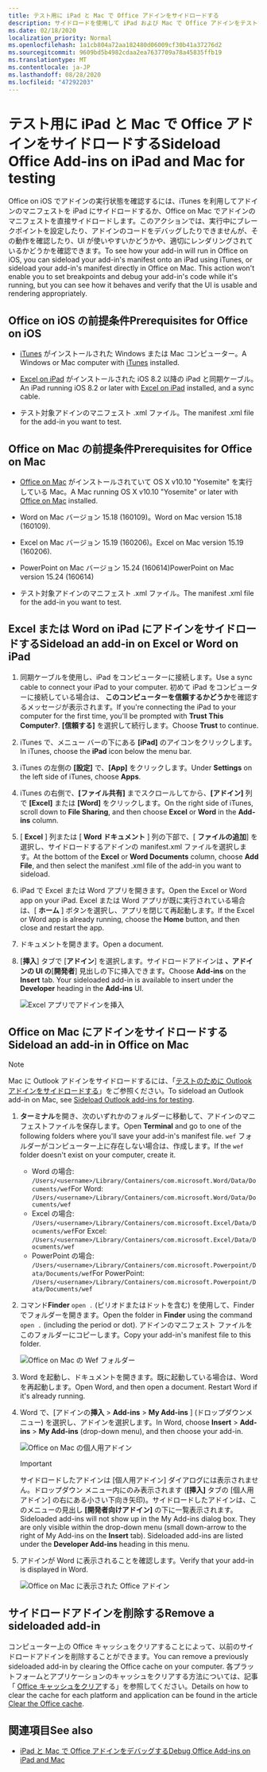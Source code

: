 ```yaml
---
title: テスト用に iPad と Mac で Office アドインをサイドロードする
description: サイドロードを使用して iPad および Mac で Office アドインをテストする
ms.date: 02/18/2020
localization_priority: Normal
ms.openlocfilehash: 1a1cb804a72aa182480d06009cf30b41a37276d2
ms.sourcegitcommit: 9609bd5b4982cdaa2ea7637709a78a45835ffb19
ms.translationtype: MT
ms.contentlocale: ja-JP
ms.lasthandoff: 08/28/2020
ms.locfileid: "47292203"
---
```

# <a name="sideload-office-add-ins-on-ipad-and-mac-for-testing"></a><span data-ttu-id="a503a-103">テスト用に iPad と Mac で Office アドインをサイドロードする</span><span class="sxs-lookup"><span data-stu-id="a503a-103">Sideload Office Add-ins on iPad and Mac for testing</span></span>

<span data-ttu-id="a503a-p101">Office on iOS でアドインの実行状態を確認するには、iTunes を利用してアドインのマニフェストを iPad にサイドロードするか、Office on Mac でアドインのマニフェストを直接サイドロードします。このアクションでは、実行中にブレークポイントを設定したり、アドインのコードをデバッグしたりできませんが、その動作を確認したり、UI が使いやすいかどうかや、適切にレンダリングされているかどうかを確認できます。</span><span class="sxs-lookup"><span data-stu-id="a503a-p101">To see how your add-in will run in Office on iOS, you can sideload your add-in's manifest onto an iPad using iTunes, or sideload your add-in's manifest directly in Office on Mac. This action won't enable you to set breakpoints and debug your add-in's code while it's running, but you can see how it behaves and verify that the UI is usable and rendering appropriately.</span></span>

## <a name="prerequisites-for-office-on-ios"></a><span data-ttu-id="a503a-106">Office on iOS の前提条件</span><span class="sxs-lookup"><span data-stu-id="a503a-106">Prerequisites for Office on iOS</span></span>

- <span data-ttu-id="a503a-107">[iTunes](https://www.apple.com/itunes/download/) がインストールされた Windows または Mac コンピューター。</span><span class="sxs-lookup"><span data-stu-id="a503a-107">A Windows or Mac computer with [iTunes](https://www.apple.com/itunes/download/) installed.</span></span>

- <span data-ttu-id="a503a-108">[Excel on iPad](https://itunes.apple.com/us/app/microsoft-excel/id586683407?mt=8) がインストールされた iOS 8.2 以降の iPad と同期ケーブル。</span><span class="sxs-lookup"><span data-stu-id="a503a-108">An iPad running iOS 8.2 or later with [Excel on iPad](https://itunes.apple.com/us/app/microsoft-excel/id586683407?mt=8) installed, and a sync cable.</span></span>

- <span data-ttu-id="a503a-109">テスト対象アドインのマニフェスト .xml ファイル。</span><span class="sxs-lookup"><span data-stu-id="a503a-109">The manifest .xml file for the add-in you want to test.</span></span>

## <a name="prerequisites-for-office-on-mac"></a><span data-ttu-id="a503a-110">Office on Mac の前提条件</span><span class="sxs-lookup"><span data-stu-id="a503a-110">Prerequisites for Office on Mac</span></span>

- <span data-ttu-id="a503a-111">[Office on Mac](https://products.office.com/buy/compare-microsoft-office-products?tab=omac) がインストールされていて OS X v10.10 "Yosemite" を実行している Mac。</span><span class="sxs-lookup"><span data-stu-id="a503a-111">A Mac running OS X v10.10 "Yosemite" or later with [Office on Mac](https://products.office.com/buy/compare-microsoft-office-products?tab=omac) installed.</span></span>

- <span data-ttu-id="a503a-112">Word on Mac バージョン 15.18 (160109)。</span><span class="sxs-lookup"><span data-stu-id="a503a-112">Word on Mac version 15.18 (160109).</span></span>

- <span data-ttu-id="a503a-113">Excel on Mac バージョン 15.19 (160206)。</span><span class="sxs-lookup"><span data-stu-id="a503a-113">Excel on Mac version 15.19 (160206).</span></span>

- <span data-ttu-id="a503a-114">PowerPoint on Mac バージョン 15.24 (160614)</span><span class="sxs-lookup"><span data-stu-id="a503a-114">PowerPoint on Mac version 15.24 (160614)</span></span>

- <span data-ttu-id="a503a-115">テスト対象アドインのマニフェスト .xml ファイル。</span><span class="sxs-lookup"><span data-stu-id="a503a-115">The manifest .xml file for the add-in you want to test.</span></span>

## <a name="sideload-an-add-in-on-excel-or-word-on-ipad"></a><span data-ttu-id="a503a-116">Excel または Word on iPad にアドインをサイドロードする</span><span class="sxs-lookup"><span data-stu-id="a503a-116">Sideload an add-in on Excel or Word on iPad</span></span>

1. <span data-ttu-id="a503a-117">同期ケーブルを使用し、iPad をコンピューターに接続します。</span><span class="sxs-lookup"><span data-stu-id="a503a-117">Use a sync cable to connect your iPad to your computer.</span></span> <span data-ttu-id="a503a-118">初めて iPad をコンピューターに接続している場合は、 **このコンピューターを信頼するかどうか**を確認するメッセージが表示されます。</span><span class="sxs-lookup"><span data-stu-id="a503a-118">If you're connecting the iPad to your computer for the first time, you'll be prompted with **Trust This Computer?**.</span></span> <span data-ttu-id="a503a-119">**[信頼する]** を選択して続行します。</span><span class="sxs-lookup"><span data-stu-id="a503a-119">Choose **Trust** to continue.</span></span>

2. <span data-ttu-id="a503a-120">iTunes で、メニュー バーの下にある **[iPad]** のアイコンをクリックします。</span><span class="sxs-lookup"><span data-stu-id="a503a-120">In iTunes, choose the **iPad** icon below the menu bar.</span></span>

3. <span data-ttu-id="a503a-121">iTunes の左側の **[設定]** で、**[App]** をクリックします。</span><span class="sxs-lookup"><span data-stu-id="a503a-121">Under **Settings** on the left side of iTunes, choose **Apps**.</span></span>

4. <span data-ttu-id="a503a-122">iTunes の右側で、**[ファイル共有]** までスクロールしてから、**[アドイン]** 列で **[Excel]** または **[Word]** をクリックします。</span><span class="sxs-lookup"><span data-stu-id="a503a-122">On the right side of iTunes, scroll down to **File Sharing**, and then choose **Excel** or **Word** in the **Add-ins** column.</span></span>

5. <span data-ttu-id="a503a-123">[ **Excel** ] 列または [ **Word ドキュメント** ] 列の下部で、[ **ファイルの追加**] を選択し、サイドロードするアドインの manifest.xml ファイルを選択します。</span><span class="sxs-lookup"><span data-stu-id="a503a-123">At the bottom of the **Excel** or **Word Documents** column, choose **Add File**, and then select the manifest .xml file of the add-in you want to sideload.</span></span>

6. <span data-ttu-id="a503a-124">iPad で Excel または Word アプリを開きます。</span><span class="sxs-lookup"><span data-stu-id="a503a-124">Open the Excel or Word app on your iPad.</span></span> <span data-ttu-id="a503a-125">Excel または Word アプリが既に実行されている場合は、[ **ホーム** ] ボタンを選択し、アプリを閉じて再起動します。</span><span class="sxs-lookup"><span data-stu-id="a503a-125">If the Excel or Word app is already running, choose the **Home** button, and then close and restart the app.</span></span>

7. <span data-ttu-id="a503a-126">ドキュメントを開きます。</span><span class="sxs-lookup"><span data-stu-id="a503a-126">Open a document.</span></span>

8. <span data-ttu-id="a503a-127">[**挿入**] タブで [**アドイン**] を選択します。サイドロードアドインは **、アドインの UI の**[**開発者**] 見出しの下に挿入できます。</span><span class="sxs-lookup"><span data-stu-id="a503a-127">Choose **Add-ins** on the **Insert** tab. Your sideloaded add-in is available to insert under the **Developer** heading in the **Add-ins** UI.</span></span>

    ![Excel アプリでアドインを挿入](../images/excel-insert-add-in.png)

## <a name="sideload-an-add-in-in-office-on-mac"></a><span data-ttu-id="a503a-129">Office on Mac にアドインをサイドロードする</span><span class="sxs-lookup"><span data-stu-id="a503a-129">Sideload an add-in in Office on Mac</span></span>

> [!NOTE]
> <span data-ttu-id="a503a-130">Mac に Outlook アドインをサイドロードするには、「[テストのために Outlook アドインをサイドロードする](../outlook/sideload-outlook-add-ins-for-testing.md)」をご参照ください。</span><span class="sxs-lookup"><span data-stu-id="a503a-130">To sideload an Outlook add-in on Mac, see [Sideload Outlook add-ins for testing](../outlook/sideload-outlook-add-ins-for-testing.md).</span></span>

1. <span data-ttu-id="a503a-131">**ターミナル**を開き、次のいずれかのフォルダーに移動して、アドインのマニフェストファイルを保存します。</span><span class="sxs-lookup"><span data-stu-id="a503a-131">Open **Terminal** and go to one of the following folders where you'll save your add-in's manifest file.</span></span> <span data-ttu-id="a503a-132">`wef` フォルダーがコンピューター上に存在しない場合は、作成します。</span><span class="sxs-lookup"><span data-stu-id="a503a-132">If the `wef` folder doesn't exist on your computer, create it.</span></span>

    - <span data-ttu-id="a503a-133">Word の場合: `/Users/<username>/Library/Containers/com.microsoft.Word/Data/Documents/wef`</span><span class="sxs-lookup"><span data-stu-id="a503a-133">For Word:  `/Users/<username>/Library/Containers/com.microsoft.Word/Data/Documents/wef`</span></span>    
    - <span data-ttu-id="a503a-134">Excel の場合: `/Users/<username>/Library/Containers/com.microsoft.Excel/Data/Documents/wef`</span><span class="sxs-lookup"><span data-stu-id="a503a-134">For Excel:  `/Users/<username>/Library/Containers/com.microsoft.Excel/Data/Documents/wef`</span></span>
    - <span data-ttu-id="a503a-135">PowerPoint の場合: `/Users/<username>/Library/Containers/com.microsoft.Powerpoint/Data/Documents/wef`</span><span class="sxs-lookup"><span data-stu-id="a503a-135">For PowerPoint: `/Users/<username>/Library/Containers/com.microsoft.Powerpoint/Data/Documents/wef`</span></span>

2. <span data-ttu-id="a503a-136">コマンド**Finder** `open .` (ピリオドまたはドットを含む) を使用して、Finder でフォルダーを開きます。</span><span class="sxs-lookup"><span data-stu-id="a503a-136">Open the folder in **Finder** using the command `open .` (including the period or dot).</span></span> <span data-ttu-id="a503a-137">アドインのマニフェスト ファイルをこのフォルダーにコピーします。</span><span class="sxs-lookup"><span data-stu-id="a503a-137">Copy your add-in's manifest file to this folder.</span></span>

    ![Office on Mac の Wef フォルダー](../images/all-my-files.png)

3. <span data-ttu-id="a503a-p106">Word を起動し、ドキュメントを開きます。既に起動している場合は、Word を再起動します。</span><span class="sxs-lookup"><span data-stu-id="a503a-p106">Open Word, and then open a document. Restart Word if it's already running.</span></span>

4. <span data-ttu-id="a503a-141">Word で、[アドインの**挿入**  >  **Add-ins**  >  **My Add-ins** ] (ドロップダウンメニュー) を選択し、アドインを選択します。</span><span class="sxs-lookup"><span data-stu-id="a503a-141">In Word, choose **Insert** > **Add-ins** > **My Add-ins** (drop-down menu), and then choose your add-in.</span></span>

    ![Office on Mac の個人用アドイン](../images/my-add-ins-wikipedia.png)

    > [!IMPORTANT]
    > <span data-ttu-id="a503a-p107">サイドロードしたアドインは [個人用アドイン] ダイアログには表示されません。ドロップダウン メニュー内にのみ表示されます (**[挿入]** タブの [個人用アドイン] の右にある小さい下向き矢印)。サイドロードしたアドインは、このメニューの見出し **[開発者向けアドイン]** の下に一覧表示されます。</span><span class="sxs-lookup"><span data-stu-id="a503a-p107">Sideloaded add-ins will not show up in the My Add-ins dialog box. They are only visible within the drop-down menu (small down-arrow to the right of My Add-ins on the **Insert** tab). Sideloaded add-ins are listed under the **Developer Add-ins** heading in this menu.</span></span>

5. <span data-ttu-id="a503a-146">アドインが Word に表示されることを確認します。</span><span class="sxs-lookup"><span data-stu-id="a503a-146">Verify that your add-in is displayed in Word.</span></span>

    ![Office on Mac に表示された Office アドイン](../images/lorem-ipsum-wikipedia.png)

## <a name="remove-a-sideloaded-add-in"></a><span data-ttu-id="a503a-148">サイドロードアドインを削除する</span><span class="sxs-lookup"><span data-stu-id="a503a-148">Remove a sideloaded add-in</span></span>

<span data-ttu-id="a503a-149">コンピューター上の Office キャッシュをクリアすることによって、以前のサイドロードアドインを削除することができます。</span><span class="sxs-lookup"><span data-stu-id="a503a-149">You can remove a previously sideloaded add-in by clearing the Office cache on your computer.</span></span> <span data-ttu-id="a503a-150">各プラットフォームとアプリケーションのキャッシュをクリアする方法については、記事「 [Office キャッシュをクリア](clear-cache.md)する」を参照してください。</span><span class="sxs-lookup"><span data-stu-id="a503a-150">Details on how to clear the cache for each platform and application can be found in the article [Clear the Office cache](clear-cache.md).</span></span>

## <a name="see-also"></a><span data-ttu-id="a503a-151">関連項目</span><span class="sxs-lookup"><span data-stu-id="a503a-151">See also</span></span>

- [<span data-ttu-id="a503a-152">iPad と Mac で Office アドインをデバッグする</span><span class="sxs-lookup"><span data-stu-id="a503a-152">Debug Office Add-ins on iPad and Mac</span></span>](debug-office-add-ins-on-ipad-and-mac.md)
